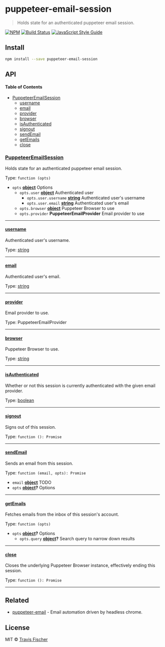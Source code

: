 # puppeteer-email-session

> Holds state for an authenticated puppeteer email session.

[![NPM](https://img.shields.io/npm/v/puppeteer-email-session.svg)](https://www.npmjs.com/package/puppeteer-email-session) [![Build Status](https://travis-ci.com/transitive-bullshit/puppeteer-email.svg?branch=master)](https://travis-ci.com/transitive-bullshit/puppeteer-email) [![JavaScript Style Guide](https://img.shields.io/badge/code_style-standard-brightgreen.svg)](https://standardjs.com)

## Install

```bash
npm install --save puppeteer-email-session
```

## API

<!-- Generated by documentation.js. Update this documentation by updating the source code. -->

#### Table of Contents

-   [PuppeteerEmailSession](#puppeteeremailsession)
    -   [username](#username)
    -   [email](#email)
    -   [provider](#provider)
    -   [browser](#browser)
    -   [isAuthenticated](#isauthenticated)
    -   [signout](#signout)
    -   [sendEmail](#sendemail)
    -   [getEmails](#getemails)
    -   [close](#close)

### [PuppeteerEmailSession](https://github.com/transitive-bullshit/puppeteer-email/blob/d2ce2dbdb8ee7041c8fd447f3d23f302acf28966/packages/puppeteer-email-session/index.js#L16-L120)

Holds state for an authenticated puppeteer email session.

Type: `function (opts)`

-   `opts` **[object](https://developer.mozilla.org/docs/Web/JavaScript/Reference/Global_Objects/Object)** Options
    -   `opts.user` **[object](https://developer.mozilla.org/docs/Web/JavaScript/Reference/Global_Objects/Object)** Authenticated user
        -   `opts.user.username` **[string](https://developer.mozilla.org/docs/Web/JavaScript/Reference/Global_Objects/String)** Authenticated user's username
        -   `opts.user.email` **[string](https://developer.mozilla.org/docs/Web/JavaScript/Reference/Global_Objects/String)** Authenticated user's email
    -   `opts.browser` **[object](https://developer.mozilla.org/docs/Web/JavaScript/Reference/Global_Objects/Object)** Puppeteer Browser to use
    -   `opts.provider` **PuppeteerEmailProvider** Email provider to use

* * *

#### [username](https://github.com/transitive-bullshit/puppeteer-email/blob/d2ce2dbdb8ee7041c8fd447f3d23f302acf28966/packages/puppeteer-email-session/index.js#L34-L34)

Authenticated user's username.

Type: [string](https://developer.mozilla.org/docs/Web/JavaScript/Reference/Global_Objects/String)

* * *

#### [email](https://github.com/transitive-bullshit/puppeteer-email/blob/d2ce2dbdb8ee7041c8fd447f3d23f302acf28966/packages/puppeteer-email-session/index.js#L41-L41)

Authenticated user's email.

Type: [string](https://developer.mozilla.org/docs/Web/JavaScript/Reference/Global_Objects/String)

* * *

#### [provider](https://github.com/transitive-bullshit/puppeteer-email/blob/d2ce2dbdb8ee7041c8fd447f3d23f302acf28966/packages/puppeteer-email-session/index.js#L48-L48)

Email provider to use.

Type: PuppeteerEmailProvider

* * *

#### [browser](https://github.com/transitive-bullshit/puppeteer-email/blob/d2ce2dbdb8ee7041c8fd447f3d23f302acf28966/packages/puppeteer-email-session/index.js#L55-L55)

Puppeteer Browser to use.

Type: [string](https://developer.mozilla.org/docs/Web/JavaScript/Reference/Global_Objects/String)

* * *

#### [isAuthenticated](https://github.com/transitive-bullshit/puppeteer-email/blob/d2ce2dbdb8ee7041c8fd447f3d23f302acf28966/packages/puppeteer-email-session/index.js#L63-L63)

Whether or not this session is currently authenticated with the given
email provider.

Type: [boolean](https://developer.mozilla.org/docs/Web/JavaScript/Reference/Global_Objects/Boolean)

* * *

#### [signout](https://github.com/transitive-bullshit/puppeteer-email/blob/d2ce2dbdb8ee7041c8fd447f3d23f302acf28966/packages/puppeteer-email-session/index.js#L70-L77)

Signs out of this session.

Type: `function (): Promise`

* * *

#### [sendEmail](https://github.com/transitive-bullshit/puppeteer-email/blob/d2ce2dbdb8ee7041c8fd447f3d23f302acf28966/packages/puppeteer-email-session/index.js#L87-L93)

Sends an email from this session.

Type: `function (email, opts): Promise`

-   `email` **[object](https://developer.mozilla.org/docs/Web/JavaScript/Reference/Global_Objects/Object)** TODO
-   `opts` **[object](https://developer.mozilla.org/docs/Web/JavaScript/Reference/Global_Objects/Object)?** Options

* * *

#### [getEmails](https://github.com/transitive-bullshit/puppeteer-email/blob/d2ce2dbdb8ee7041c8fd447f3d23f302acf28966/packages/puppeteer-email-session/index.js#L103-L109)

Fetches emails from the inbox of this session's account.

Type: `function (opts)`

-   `opts` **[object](https://developer.mozilla.org/docs/Web/JavaScript/Reference/Global_Objects/Object)?** Options
    -   `opts.query` **[object](https://developer.mozilla.org/docs/Web/JavaScript/Reference/Global_Objects/Object)?** Search query to narrow down results

* * *

#### [close](https://github.com/transitive-bullshit/puppeteer-email/blob/d2ce2dbdb8ee7041c8fd447f3d23f302acf28966/packages/puppeteer-email-session/index.js#L117-L119)

Closes the underlying Puppeteer Browser instance, effectively ending this
session.

Type: `function (): Promise`

* * *

## Related

-   [puppeteer-email](https://github.com/transitive-bullshit/puppeteer-email) - Email automation driven by headless chrome.

## License

MIT © [Travis Fischer](https://github.com/transitive-bullshit)
